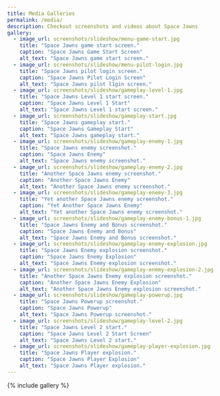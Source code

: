 ```yaml
---
title: Media Galleries
permalink: /media/
description: Checkout screenshots and videos about Space Jawns
gallery:
  - image_url: screenshots/slideshow/menu-game-start.jpg
    title: "Space Jawns game start screen."
    caption: "Space Jawns Game Start Screen"
    alt_text: "Space Jawns game start screen."
  - image_url: screenshots/slideshow/menu-pilot-login.jpg
    title: "Space Jawns pilot login screen."
    caption: "Space Jawns Pilot Login Screen"
    alt_text: "Space Jawns pilot l1gin screen."
  - image_url: screenshots/slideshow/gameplay-level-1.jpg
    title: "Space Jawns Level 1 start screen."
    caption: "Space Jawns Level 1 Start"
    alt_text: "Space Jawns Level 1 start screen."
  - image_url: screenshots/slideshow/gameplay-start.jpg
    title: "Space Jawns gameplay start."
    caption: "Space Jawns Gameplay Start"
    alt_text: "Space Jawns gameplay start."
  - image_url: screenshots/slideshow/gameplay-enemy-1.jpg
    title: "Space Jawns enemy screenshot."
    caption: "Space Jawns Enemy"
    alt_text: "Space Jawns enemy screenshot."
  - image_url: screenshots/slideshow/gameplay-enemy-2.jpg
    title: "Another Space Jawns enemy screenshot."
    caption: "Another Space Jawns Enemy"
    alt_text: "Another Space Jawns enemy screenshot."
  - image_url: screenshots/slideshow/gameplay-enemy-3.jpg
    title: "Yet another Space Jawns enemy screenshot."
    caption: "Yet Another Space Jawns Enemy"
    alt_text: "Yet another Space Jawns enemy screenshot."
  - image_url: screenshots/slideshow/gameplay-enemy-bonus-1.jpg
    title: "Space Jawns Enemy and Bonus screenshot."
    caption: "Space Jawns Enemy and Bonus"
    alt_text: "Space Jawns Enemy and Bonus screenshot."
  - image_url: screenshots/slideshow/gameplay-enemy-explosion.jpg
    title: "Space Jawns Enemy explosion screenshot."
    caption: "Space Jawns Enemy Explosion"
    alt_text: "Space Jawns Enemy explosion screenshot."
  - image_url: screenshots/slideshow/gameplay-enemy-explosion-2.jpg
    title: "Another Space Jawns Enemy explosion screenshot."
    caption: "Another Space Jawns Enemy Explosion"
    alt_text: "Another Space Jawns Enemy explosion screenshot."
  - image_url: screenshots/slideshow/gameplay-powerup.jpg
    title: "Space Jawns Powerup screenshot."
    caption: "Space Jawns Powerup"
    alt_text: "Space Jawns Powerup screenshot."
  - image_url: screenshots/slideshow/gameplay-level-2.jpg
    title: "Space Jawns Level 2 start."
    caption: "Space Jawns Level 2 Start Screen"
    alt_text: "Space Jawns Level 2 start."
  - image_url: screenshots/slideshow/gameplay-player-explosion.jpg
    title: "Space Jawns Player explosion."
    caption: "Space Jawns Player Explosion"
    alt_text: "Space Jawns Player explosion."
---
```


{% include gallery %}
